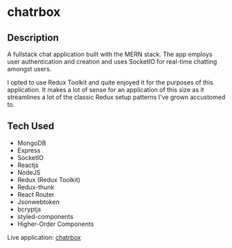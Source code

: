 # chatrbox

## Description

A fullstack chat application built with the MERN stack. The app employs user authentication and creation and uses SocketIO for real-time chatting amongst users.

I opted to use Redux Toolkit and quite enjoyed it for the purposes of this application. It makes a lot of sense for an application of this size as it streamlines a lot of the classic Redux setup patterns I've grown accustomed to.

## Tech Used

- MongoDB
- Express
- SocketIO
- Reactjs
- NodeJS
- Redux (Redux Toolkit)
- Redux-thunk
- React Router
- Jsonwebtoken
- bcryptjs
- styled-components
- Higher-Order Components

Live application: [chatrbox](https://chatrbox-app.herokuapp.com/)
